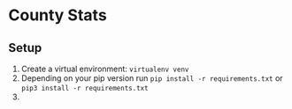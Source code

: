# County Stats

## Setup
1. Create a virtual environment: `virtualenv venv`
2. Depending on your pip version run `pip install -r requirements.txt` or `pip3 install -r requirements.txt`
3. 
